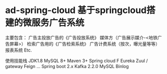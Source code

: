 # ad-spring-cloud 基于springcloud搭建的微服务广告系统

主要包含：
  广告主投放广告的《广告投放系统》 
  媒体方（广告展示媒介-<地铁广告屏幕>）
  检索广告用的《广告检索系统》 
  广告计费系统（按次，曝光量等等） 
  报表系统
  Etc.
  
使用技能栈
  JDK1.8 
  MySQL 8+ 
  Maven 3+ 
  Spring cloud F 
  Eureka
  Zuul / gateway 
  Feign ... 
  Spring boot 2.x 
  Kafka 2.2.0 
  MySQL 
  Binlog
